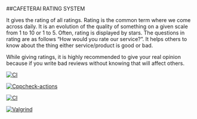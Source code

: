 ##CAFETERAI RATING SYSTEM

It gives the rating of all ratings.
Rating is the common term where we come across daily. It is an evolution of the quality of something on a given scale from 1 to 10 or 1 to 5.
Often, rating is displayed by stars. The questions in rating are as follows “How would you rate our service?”.
It helps others to know about the thing either service/product is good or bad.

While giving ratings, it is highly recommended to give your real opinion because if you write bad reviews without knowing that will affect others. 

[![CI](https://github.com/Prakash-129/stepin_cafeteria-rating/actions/workflows/CI.yml/badge.svg)](https://github.com/Prakash-129/stepin_cafeteria-rating/actions/workflows/CI.yml)

[![Cppcheck-actions](https://github.com/Prakash-129/stepin_cafeteria-rating/actions/workflows/Cppcheck-actions.yml/badge.svg)](https://github.com/Prakash-129/stepin_cafeteria-rating/actions/workflows/Cppcheck-actions.yml)

[![CI](https://github.com/Prakash-129/stepin_cafeteria-rating/actions/workflows/CI.yml/badge.svg)](https://github.com/Prakash-129/stepin_cafeteria-rating/actions/workflows/CI.yml)

[![Valgrind](https://github.com/Prakash-129/stepin_cafeteria-rating/actions/workflows/Valgrind.yml/badge.svg)](https://github.com/Prakash-129/stepin_cafeteria-rating/actions/workflows/Valgrind.yml)
